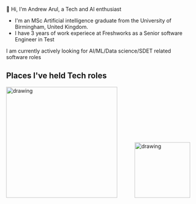 👋 Hi, I'm Andrew Arul, a Tech and AI enthusiast
<br>
- I'm an MSc Artificial intelligence graduate from the University of Birmingham, United Kingdom.
- I have 3 years of work experiece at Freshworks as a Senior software Engineer in Test

I am currently actively looking for AI/ML/Data science/SDET related software roles

## Places I've held Tech roles

<img src="https://github.com/user-attachments/assets/e1626adc-b006-4e09-9be2-16ac5ac1e69c" alt="drawing" width="300"/>
&nbsp;&nbsp;&nbsp;&nbsp;&nbsp;&nbsp;&nbsp;&nbsp;&nbsp;&nbsp;
<img src="https://github.com/user-attachments/assets/f6633bd9-f12d-41b8-98c0-d1a8e0657a56" alt="drawing" width="150"/>




<!---
andymartin72/andymartin72 is a ✨ special ✨ repository because its `README.md` (this file) appears on your GitHub profile.
You can click the Preview link to take a look at your changes.
--->
